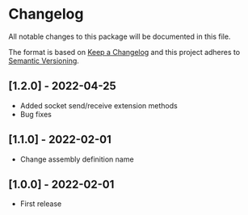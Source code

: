 # Changelog
All notable changes to this package will be documented in this file.

The format is based on [Keep a Changelog](http://keepachangelog.com/en/1.0.0/)
and this project adheres to [Semantic Versioning](http://semver.org/spec/v2.0.0.html).

## [1.2.0] - 2022-04-25
- Added socket send/receive extension methods
- Bug fixes

## [1.1.0] - 2022-02-01
- Change assembly definition name

## [1.0.0] - 2022-02-01
- First release
